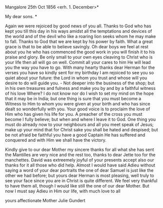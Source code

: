  Mangalore 25th Oct 1856
 <erh. 1. December>*

My dear sons. <Herm und Sam>*

Again we were rejoiced by good news of you all. Thanks to God who has kept you till this day in his ways amidst all the temptations and devices of the world and of the devil who like a roaring lion seeks whom he may make to fall. Thanks to God that we are kept by his power by faith. What a great grace is that to be able to believe savingly. Oh dear boys we feel at rest about you he who has commenced the good work in you will finish it to his praise and glory. Be only small to your own eyes cleaving to Christ who is your life then all will go on well. Commit all your cares to him He will lead you the way you have to go. With many hearty thanks dear Herman for the verses you have so kindly sent for my birthday I am rejoiced to see you so quiet about your future: the Lord in whom you trust and whose will you desire to do will guide you. - Not deeper into the business of the shop; but in his own treasures and fulness and make you by and by a faithful witness of his love Where? I do not know nor do I wish to set my mind on the hope that it may be in India; but one thing is sure that you must become a Witness to Him to whom you were given at your birth and who has since dealt so wonderfully with you. Your good voice is to proclaim the love of Him who has given his life for you. A preacher of the cross you must become I fully believe; but when and where I leave it to God. One thing you must do already now to your neighbours and all you meet speak of Jesus; make up your mind that for Christ sake you shall be hated and despised; but be not afraid be faithful you have a good Captain He has suffered and conquered and with Him we shall have the victory.

Kindly give to our dear Mother my sincere thanks for all what she has sent the Mantilles are very nice and the rest too, thanks to dear Jette too for the manchettes. David was extreemely joyful of your presents accept also our thanks for it all those who did help. Almost I would have said Adieu without saying a word of your dear portraits the one of dear Samuel is just like the other we had before; but yours dear Herman is most pleasing, well truly to see your face since you are in Christ is quite different. We feel very thankful to have them all, though I would like still the one of our dear Mother. But now I must say Adieu in Him our life, with much love to all

 yours affectionate Mother
 Julie Gundert

